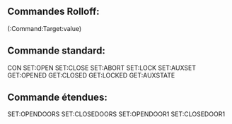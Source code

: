 Commandes Rolloff:
------------------
(:Command:Target:value)

Commande standard:
------------------
CON
SET:OPEN
SET:CLOSE
SET:ABORT
SET:LOCK
SET:AUXSET
GET:OPENED
GET:CLOSED
GET:LOCKED
GET:AUXSTATE

Commande étendues:
------------------
SET:OPENDOORS
SET:CLOSEDOORS
SET:OPENDOOR1
SET:CLOSEDOOR1


